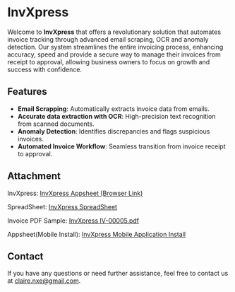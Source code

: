 <h1>InvXpress</h1>

<p>Welcome to <strong>InvXpress</strong> that offers a revolutionary solution that automates invoice tracking through advanced email scraping, OCR and anomaly detection. Our system streamlines the entire invoicing process, enhancing accuracy, speed and provide a secure way to manage their invoices from receipt to approval, allowing business owners to focus on growth and success with confidence.</p>

<h2>Features</h2>

<ul>
    <li><strong>Email Scrapping</strong>: Automatically extracts invoice data from emails.</li>
    <li><strong>Accurate data extraction with OCR</strong>: High-precision text recognition from scanned documents.</li>
    <li><strong>Anomaly Detection</strong>: Identifies discrepancies and flags suspicious invoices.</li>
    <li><strong>Automated Invoice Workflow</strong>: Seamless transition from invoice receipt to approval.</li>
</ul>


<h2>Attachment</h2>

<p> InvXpress:  <a href="https://www.appsheet.com/start/07a75a20-e9dd-41ba-a267-71353b730fb8">InvXpress Appsheet (Browser Link)</a></p>
<p> SpreadSheet:  <a href="https://docs.google.com/spreadsheets/d/1jhZ3LB1ivggS2J31VXeazJMx2W1OXZHePfcS_h-Ize0/edit?usp=sharing">InvXpress SpreadSheet</a></p>
<p> Invoice PDF Sample:  <a href="https://drive.google.com/file/d/1EUL2xwT2Q8ESDQO8A6D8yES0mu1_vUYP/view?usp=sharing">InvXpress IV-00005.pdf</a></p>
<p> Appsheet(Mobile Install):  <a href="https://www.appsheet.com/newshortcut/07a75a20-e9dd-41ba-a267-71353b730fb8">InvXpress Mobile Application Install</a></p>

<h2>Contact</h2>

<p>If you have any questions or need further assistance, feel free to contact us at <a href="mailto:claire.nxe@gmail.com">claire.nxe@gmail.com</a>.</p>

</body>
